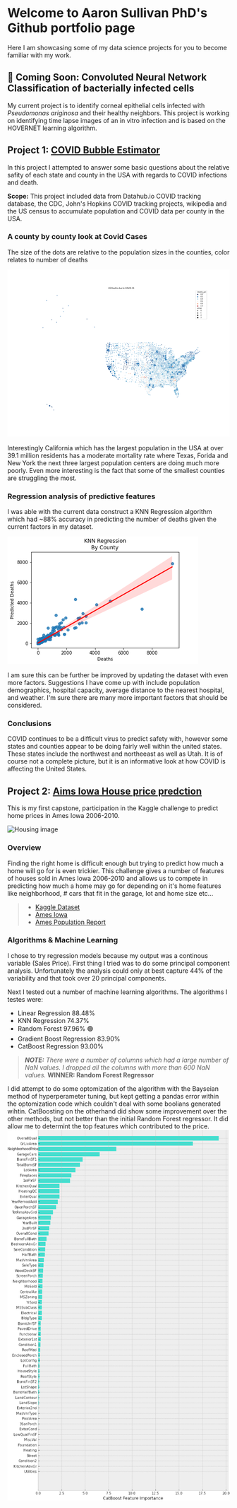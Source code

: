 # Welcome to Aaron Sullivan PhD's Github portfolio page
Here I am showcasing some of my data science projects for you to become familiar with my work.

## 🛑 Coming Soon: Convoluted Neural Network Classification of bacterially infected cells
My current project is to identify corneal epithelial cells infected with *Pseudomonas ariginosa* and their healthy neighbors.  This project is working on identifying time lapse images of an in vitro infection and is based on the HOVERNET learning algorithm.

## Project 1: [COVID Bubble Estimator](https://github.com/asullivan42/COVID_Bubble_Estimator)

In this project I attempted to answer some basic questions about the relative safity of each state and county in the USA with regards to COVID infections and death.

**Scope:** This project included data from Datahub.io COVID tracking database, the CDC, John's Hopkins COVID tracking projects, wikipedia and the US census to accumulate population and COVID data per county in the USA.

### A county by county look at Covid Cases
The size of the dots are relative to the population sizes in the counties, color relates to number of deaths

![US Map](./images/County_Cases_deaths_sm.png)

Interestingly California which has the largest population in the USA at over 39.1 million residents has a moderate mortality rate where Texas, Forida and New York the next three largest population centers are doing much more poorly.  Even more interesting is the fact that some of the smallest counties are struggling the most. 

### Regression analysis of predictive features

I was able with the current data construct a KNN Regression algorithm which had ~88% accuracy in predicting the number of deaths given the current factors in my dataset.

![KNN Regression](./images/knn_regression_by_county.png)

I am sure this can be further be improved by updating the dataset with even more factors.  Suggestions I have come up with include population demographics, hospital capacity, average distance to the nearest hospital, and weather.  I'm sure there are many more important factors that should be considered.

### Conclusions

COVID continues to be a difficult virus to predict safety with, however some states and counties appear to be doing fairly well within the united states.  These states include the northwest and northeeast as well as Utah.  It is of course not a complete picture, but it is an informative look at how COVID is affecting the United States.

## Project 2: [Aims Iowa House price predction](https://github.com/asullivan42/CapstoneTwo)

This is my first capstone, participation in the Kaggle challenge to predict home prices in Ames Iowa 2006-2010.


![Housing image](https://storage.googleapis.com/kaggle-competitions/kaggle/5407/media/housesbanner.png)

### Overview

Finding the right home is difficult enough but trying to predict how much a home will go for is even trickier.  This challenge gives a number of features of houses sold in Ames Iowa 2006-2010 and allows us to compete in predicting how much a home may go for depending on it's home features like neighborhood, # cars that fit in the garage, lot and home size etc...

> * [Kaggle Dataset](https://www.kaggle.com/c/house-prices-advanced-regression-techniques/data)
> * [Ames Iowa](https://www.google.com/maps/vt/data=im9DfE6g0vL8wC3dDOHSu5eH2ShEMWlPs4BSR8_Yrn9hYIDcmhKkYgs4oXNgSKzIDmbHon4mOyaGIvfaaS5jZ_IqnkkL7dcbMiHlTIOr6nd5AGVlEqJ-IYYemN-hZp-_qfOv0XaF42chHaqhltKMLiVuSBP8XDfqug5T5I4Dnrb3Mt381udqkHi-05obPXOTFQoslPVfqLiUWhAFyXY8YtHHBgAAM5lVnoQ27T19bqmPyDJuX-Oh)
> * [Ames Population Report](https://www.census.gov/quickfacts/amescityiowa)

### Algorithms & Machine Learning

I chose to try regression models because my output was a continous variable (Sales Price).  First thing I tried was to do some principal component analysis.  Unfortunately the analysis could only at best capture 44% of the variability and that took over 20 principal components.

Next I tested out a number of machine learning algorithms.
The algorithms I testes were:
* Linear Regression 	       88.48%
* KNN Regression	           74.37%
* Random Forest	               97.96% 🟢
* Gradient Boost Regression	   83.90%
* CatBoost Regression	       93.00%

>***NOTE:** There were a number of columns which had a large number of NaN values.  I dropped all the columns with more than 600 NaN values.*
**WINNER: Random Forest Regressor**

I did attempt to do some optomization of the algorithm with the Bayseian method of hyperperameter tuning, but kept getting a pandas error within the optomization code which couldn't deal with some boolians generated wihtin.  CatBoosting on the otherhand did show some improvement over the other methods, but not better than the initial Random Forest regressor.  It did allow me to determint the top features which contributed to the price.</br>
![features](./images/Category_Importance3.png)
